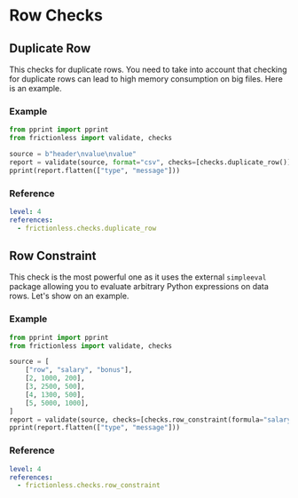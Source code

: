 # Row Checks

## Duplicate Row

This checks for duplicate rows. You need to take into account that checking for duplicate rows can lead to high memory consumption on big files. Here is an example.

### Example

```python script tabs=Python
from pprint import pprint
from frictionless import validate, checks

source = b"header\nvalue\nvalue"
report = validate(source, format="csv", checks=[checks.duplicate_row()])
pprint(report.flatten(["type", "message"]))
```

### Reference

```yaml reference
level: 4
references:
  - frictionless.checks.duplicate_row
```

## Row Constraint

This check is the most powerful one as it uses the external `simpleeval` package allowing you to evaluate arbitrary Python expressions on data rows. Let's show on an example.

### Example

```python script tabs=Python
from pprint import pprint
from frictionless import validate, checks

source = [
    ["row", "salary", "bonus"],
    [2, 1000, 200],
    [3, 2500, 500],
    [4, 1300, 500],
    [5, 5000, 1000],
]
report = validate(source, checks=[checks.row_constraint(formula="salary == bonus * 5")])
pprint(report.flatten(["type", "message"]))
```

### Reference

```yaml reference
level: 4
references:
  - frictionless.checks.row_constraint
```
